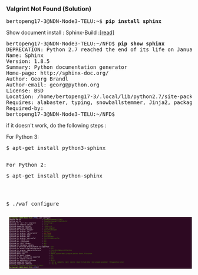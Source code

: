 ### Valgrint Not Found (Solution)

<pre>
bertopeng17-3@NDN-Node3-TELU:~$ <b>pip install sphinx</b>
</pre>

Show document install : Sphinx-Build :[[read]](https://github.com/syaifulahdan/Mini-NDN-Work/blob/main/Assignment%202:NDNrg-Topology/NDNrg-Image-Node3/NFD-ErrorSolution-Notfound-sphinxbuild-Node-3.txt)

<pre>
bertopeng17-3@NDN-Node3-TELU:~/NFD$ <b>pip show sphinx</b>
DEPRECATION: Python 2.7 reached the end of its life on January 1st, 2020. Please upgrade your Python as Python 2.7 is no longer maintained. pip 21.0 will drop support for Python 2.7 in January 2021. More details about Python 2 support in pip can be found at https://pip.pypa.io/en/latest/development/release-process/#python-2-support pip 21.0 will remove support for this functionality.
Name: Sphinx
Version: 1.8.5
Summary: Python documentation generator
Home-page: http://sphinx-doc.org/
Author: Georg Brandl
Author-email: georg@python.org
License: BSD
Location: /home/bertopeng17-3/.local/lib/python2.7/site-packages
Requires: alabaster, typing, snowballstemmer, Jinja2, packaging, requests, sphinxcontrib-websupport, imagesize, Pygments, docutils, setuptools, babel, six
Required-by: 
bertopeng17-3@NDN-Node3-TELU:~/NFD$ 
</pre>

if it doesn't work, do the following steps :

For Python 3:
<pre>
$ apt-get install python3-sphinx
<pre>

For Python 2:
<pre>
$ apt-get install python-sphinx
</pre>
$ ./waf configure
</pre>
![alt img](https://github.com/syaifulahdan/Mini-NDN-Work/blob/main/Assignment%202:NDNrg-Topology/NDNrg-Image-Node3/NDNrg-Image-NFD-3/waf-configure-success.png)
